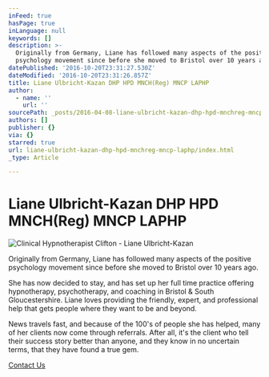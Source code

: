 ```yaml
---
inFeed: true
hasPage: true
inLanguage: null
keywords: []
description: >-
  Originally from Germany, Liane has followed many aspects of the positive
  psychology movement since before she moved to Bristol over 10 years ago.
datePublished: '2016-10-20T23:31:27.530Z'
dateModified: '2016-10-20T23:31:26.857Z'
title: Liane Ulbricht-Kazan DHP HPD MNCH(Reg) MNCP LAPHP
author:
  - name: ''
    url: ''
sourcePath: _posts/2016-04-08-liane-ulbricht-kazan-dhp-hpd-mnchreg-mncp-laphp.md
authors: []
publisher: {}
via: {}
starred: true
url: liane-ulbricht-kazan-dhp-hpd-mnchreg-mncp-laphp/index.html
_type: Article

---
```

# Liane Ulbricht-Kazan DHP HPD MNCH(Reg) MNCP LAPHP
![Clinical Hypnotherapist Clifton - Liane Ulbricht-Kazan](https://s3-us-west-2.amazonaws.com/the-grid-img/p/e7238881d9c231f869ca0c00baaa75461fe49972.png)

Originally from Germany, Liane has followed many aspects of the positive psychology movement since before she moved to Bristol over 10 years ago.

She has now decided to stay, and has set up her full time practice offering hypnotherapy, psychotherapy, and coaching in Bristol & South Gloucestershire. Liane loves providing the friendly, expert, and professional help that gets people where they want to be and beyond.

News travels fast, and because of the 100's of people she has helped, many of her clients now come through referrals.  After all, it's the client who tell their success story better than anyone, and they know in no uncertain terms, that they have found a true gem.

[Contact Us][0]

[0]: http://www.cliftonhypnotherapy.com/contact-us/